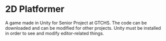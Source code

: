 # 2D Platformer
 A game made in Unity for Senior Project at GTCHS. The code can be downloaded and can be modified for other projects. Unity must be installed in order to see and modify editor-related things.
